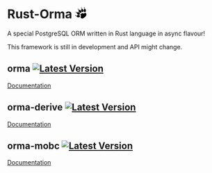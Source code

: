 # Rust-Orma <img src="orma.svg" alt="orma logo" height=26/>

A special PostgreSQL ORM written in Rust language in async flavour!

This framework is still in development and API might change.

## orma [![Latest Version](https://img.shields.io/crates/v/orma.svg)](https://crates.io/crates/orma)

[Documentation](https://docs.rs/orma)

## orma-derive [![Latest Version](https://img.shields.io/crates/v/orma-derive.svg)](https://crates.io/crates/orma-derive)

[Documentation](https://docs.rs/orma-derive)

## orma-mobc [![Latest Version](https://img.shields.io/crates/v/orma-mobc.svg)](https://crates.io/crates/orma-mobc)

[Documentation](https://docs.rs/orma-mobc)
